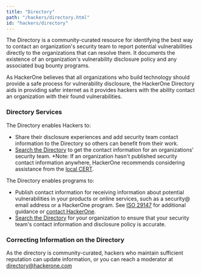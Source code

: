 ```yaml
---
title: "Directory"
path: "/hackers/directory.html"
id: "hackers/directory"
---
```


The Directory is a community-curated resource for identifying the best way to contact an organization's security team to report potential vulnerabilities directly to the organizations that can resolve them. It documents the existence of an organization's vulnerability disclosure policy and any associated bug bounty programs.

As HackerOne believes that all organizations who build technology should provide a safe process for vulnerability disclosure, the HackerOne Directory aids in providing safer internet as it provides hackers with the ability contact an organization with their found vulnerabilities.

### Directory Services
The Directory enables Hackers to:
* Share their disclosure experiences and add security team contact information to the Directory so others can benefit from their work.
* [Search the Directory](https://hackerone.com/directory) to get the contact information for an organizations' security team.
*Note: If an organization hasn't published security contact information anywhere, HackerOne recommends considering assistance from the [local CERT](https://www.first.org/members/teams/).

The Directory enables programs to:
* Publish contact information for receiving information about potential vulnerabilities in your products or online services, such as a security@ email address or a HackerOne program. See [ISO 29147](http://www.iso.org/iso/catalogue_detail.htm?csnumber=45170) for additional guidance or [contact HackerOne](support@hackerone.com).
* [Search the Directory](https://hackerone.com/directory) for your organization to ensure that your security team's contact information and disclosure policy is accurate.

### Correcting Information on the Directory
As the directory is community-curated, hackers who maintain sufficient reputation can update information, or you can reach a moderator at directory@hackerone.com

